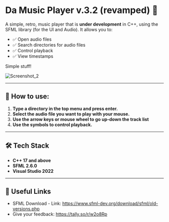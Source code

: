# Da Music Player v.3.2 (revamped) 🎵  

A simple, retro, music player that is **under development** in C++, using the SFML library (for the UI and Audio). It allows you to:  
- ✅ Open audio files 
- ✅ Search directories for audio files 
- ✅ Control playback 
- ✅ View timestamps

Simple stuff!  

![Screenshot_2](https://github.com/user-attachments/assets/dfeec2bc-3c27-47d9-8830-1260b7bc2a58)

---

## 💁 How to use:
1. **Type a directory in the top menu and press enter.**
2. **Select the audio file you want to play with your mouse.**
3. **Use the arrow keys or mouse wheel to go up-down the track list**
4. **Use the symbols to control playback.**

---

## 🛠️ Tech Stack  
- **C++ 17 and above**  
- **SFML 2.6.0**
- **Visual Studio 2022**

---

## 🔗 Useful Links  
- SFML Download - Link: https://www.sfml-dev.org/download/sfml/old-versions.php
- Give your feedback: https://tally.so/r/w2o8Rp
